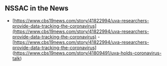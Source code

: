 ## NSSAC in the News

- [https://www.cbs19news.com/story/41822994/uva-researchers-provide-data-tracking-the-coronavirus](https://www.cbs19news.com/story/41822994/uva-researchers-provide-data-tracking-the-coronavirus)
-[https://www.cbs19news.com/story/41822994/uva-researchers-provide-data-tracking-the-coronavirus] (https://www.cbs19news.com/story/41809491/uva-holds-coronavirus-talk)
